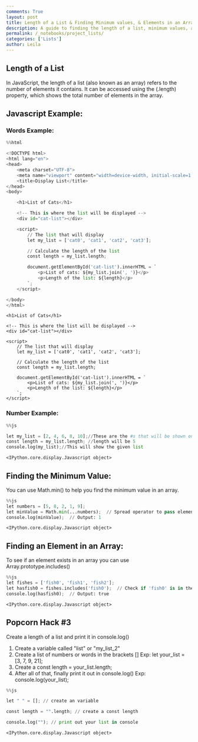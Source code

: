 ```yaml
---
comments: True
layout: post
title: Length of a List & Finding Minimum values, & Elements in an Array
description: A guide to finding the length of a list, minimum values, and elements in an array.
permalink: /_notebooks/project_lists/
categories: ['Lists']
author: Leila
---
```


## Length of a List
In JavaScript, the length of a list (also known as an array) refers to the number of elements it contains. It can be accessed using the (.length) property, which shows the total number of elements in the array.

## Javascript Example:

### Words Example:


```python
%%html

<!DOCTYPE html>
<html lang="en">
<head>
    <meta charset="UTF-8">
    <meta name="viewport" content="width=device-width, initial-scale=1.0">
    <title>Display List</title>
</head>
<body>

    <h1>List of Cats</h1>

    <!-- This is where the list will be displayed -->
    <div id="cat-list"></div>

    <script>
        // The list that will display
        let my_list = ['cat0', 'cat1', 'cat2', 'cat3'];

        // Calculate the length of the list
        const length = my_list.length;

        document.getElementById('cat-list').innerHTML = `
            <p>List of cats: ${my_list.join(', ')}</p>
            <p>Length of the list: ${length}</p>
        `;
    </script>

</body>
</html>

```



<!DOCTYPE html>
<html lang="en">
<head>
    <meta charset="UTF-8">
    <meta name="viewport" content="width=device-width, initial-scale=1.0">
    <title>Display List</title>
</head>
<body>

    <h1>List of Cats</h1>

    <!-- This is where the list will be displayed -->
    <div id="cat-list"></div>

    <script>
        // The list that will display
        let my_list = ['cat0', 'cat1', 'cat2', 'cat3'];

        // Calculate the length of the list
        const length = my_list.length;

        document.getElementById('cat-list').innerHTML = `
            <p>List of cats: ${my_list.join(', ')}</p>
            <p>Length of the list: ${length}</p>
        `;
    </script>

</body>
</html>



### Number Example:


```python
%%js

let my_list = [2, 4, 6, 8, 10];//These are the #s that will be shown on the list
const length = my_list.length; //length will be 5
console.log(my_list);//This will show the given list 
```


    <IPython.core.display.Javascript object>


## Finding the Minimum Value:
You can use Math.min() to help you find the minimum value in an array.


```python
%%js
let numbers = [5, 8, 2, 1, 9];
let minValue = Math.min(...numbers);  // Spread operator to pass elements as arguments
console.log(minValue);  // Output: 1
```


    <IPython.core.display.Javascript object>


## Finding an Element in an Array:
To see if an element exists in an array you can use Array.prototype.includes()


```python
%%js 
let fishes = ['fish0', 'fish1', 'fish2'];
let hasfish0 = fishes.includes('fish0');  // Check if 'fish0' is in the array
console.log(hasfish0);  // Output: true
```


    <IPython.core.display.Javascript object>


## Popcorn Hack #3
Create a length of a list and print it in console.log()

1. Create a variable called "list" or "my_list_2"
2. Create a list of numbers or words in the brackets [] 
        Exp: let your_list = [3, 7, 9, 21];
3. Create a const length = your_list.length;
4. After all of that, finally print it out in console.log()
        Exp: console.log(your_list);


```python
%%js   

let " " = []; // create an variable 

const length = "".length; // create a const length

console.log(""); // print out your list in console

```


    <IPython.core.display.Javascript object>

